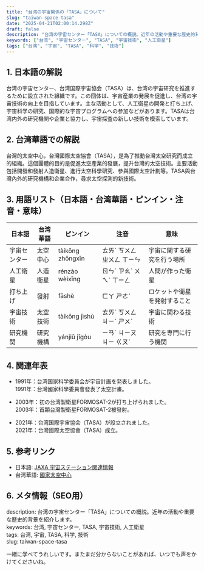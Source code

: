 ```yaml
---
title: "台湾の宇宙関係の「TASA」について"
slug: "taiwan-space-tasa"
date: "2025-04-21T02:00:14.298Z"
draft: false
description: "台湾の宇宙センター「TASA」についての概説。近年の活動や重要な歴史的背景を紹介します。"
keywords: ["台湾", "宇宙センター", "TASA", "宇宙技術", "人工衛星"]
tags: ["台湾", "宇宙", "TASA", "科学", "技術"]
---
```


## 1. 日本語の解説  
台湾の宇宙センター、台湾国際宇宙協会（TASA）は、台湾の宇宙研究を推進するために設立された組織です。この団体は、宇宙産業の発展を促進し、台湾の宇宙技術の向上を目指しています。主な活動として、人工衛星の開発と打ち上げ、宇宙科学の研究、国際的な宇宙プログラムへの参加などがあります。TASAは台湾内外の研究機関や企業と協力し、宇宙探査の新しい技術を模索しています。

## 2. 台湾華語での解説  
台灣的太空中心，台灣國際太空協會（TASA），是為了推動台灣太空研究而成立的組織。這個團體的目的是促進太空產業的發展，提升台灣的太空技術。主要活動包括開發和發射人造衛星、進行太空科學研究、參與國際太空計劃等。TASA與台灣內外的研究機構和企業合作，尋求太空探測的新技術。

## 3. 用語リスト（日本語・台湾華語・ピンイン・注音・意味）  

| 日本語         | 台湾華語       | ピンイン      | 注音       | 意味                         |
|----------------|--------------|-------------|-----------|----------------------------|
| 宇宙センター   | 太空中心     | tàikōng zhōngxīn | ㄊㄞˋ ㄎㄨㄥ ㄓㄨㄥ ㄒㄧㄣ | 宇宙に関する研究を行う場所   |
| 人工衛星       | 人造衛星     | rénzào wèixīng | ㄖㄣˊ ㄗㄠˋ ㄨㄟˋ ㄒㄧㄥ | 人間が作った衛星             |
| 打ち上げ       | 發射         | fāshè       | ㄈㄚ ㄕㄜˋ   | ロケットや衛星を発射すること |
| 宇宙技術       | 太空技術     | tàikōng jìshù | ㄊㄞˋ ㄎㄨㄥ ㄐㄧˋ ㄕㄨˋ | 宇宙に関わる技術             |
| 研究機関       | 研究機構     | yánjiū jīgòu | ㄧㄢˊ ㄐㄧㄡ ㄐㄧ ㄍㄡˋ | 研究を専門に行う機関         |

## 4. 関連年表  

- 1991年：台湾国家科学委員会が宇宙計画を発表しました。  
  1991年：台灣國家科學委員會發表了太空計畫。
  
- 2003年：初の台湾製衛星FORMOSAT-2が打ち上げられました。  
  2003年：首顆台灣製衛星FORMOSAT-2被發射。
  
- 2021年：台湾国際宇宙協会（TASA）が設立されました。  
  2021年：台灣國際太空協會（TASA）成立。

## 5. 参考リンク  

- 日本語: [JAXA 宇宙ステーション関連情報](https://www.jaxa.jp/)  
- 台湾華語: [國家太空中心](https://www.tasa.org.tw/)

## 6. メタ情報（SEO用）  
description: 台湾の宇宙センター「TASA」についての概説。近年の活動や重要な歴史的背景を紹介します。  
keywords: 台湾, 宇宙センター, TASA, 宇宙技術, 人工衛星  
tags: 台湾, 宇宙, TASA, 科学, 技術  
slug: taiwan-space-tasa

一緒に学べてうれしいです。またまだ分からないことがあれば、いつでも声をかけてくださいね。